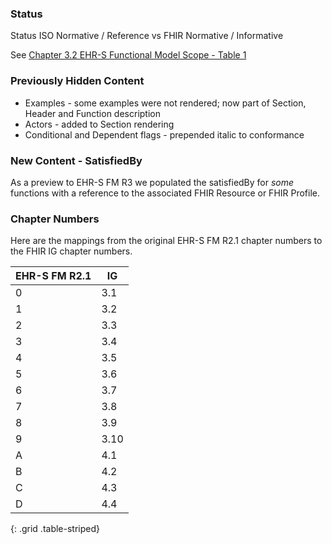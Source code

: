 ### Status

Status ISO Normative / Reference vs FHIR Normative / Informative

See [Chapter 3.2 EHR-S Functional Model Scope - Table 1](chapter1.html#ehr-s-functional-model-scope)

### Previously Hidden Content

* Examples - some examples were not rendered; now part of Section, Header and Function description
* Actors - added to Section rendering
* Conditional and Dependent flags - prepended italic to conformance

### New Content - SatisfiedBy

As a preview to EHR-S FM R3 we populated the satisfiedBy for *some* functions with a reference to the associated FHIR Resource or FHIR Profile.

### Chapter Numbers

Here are the mappings from the original EHR-S FM R2.1 chapter numbers to the FHIR IG chapter numbers.

| EHR-S FM R2.1 | IG |
| -- | -- |
| 0 | 3.1 |
| 1 | 3.2 |
| 2 | 3.3 |
| 3 | 3.4 |
| 4 | 3.5 |
| 5 | 3.6 |
| 6 | 3.7 |
| 7 | 3.8 |
| 8 | 3.9 |
| 9 | 3.10 |
| A | 4.1 |
| B | 4.2 |
| C | 4.3 |
| D | 4.4 |
{: .grid .table-striped}
